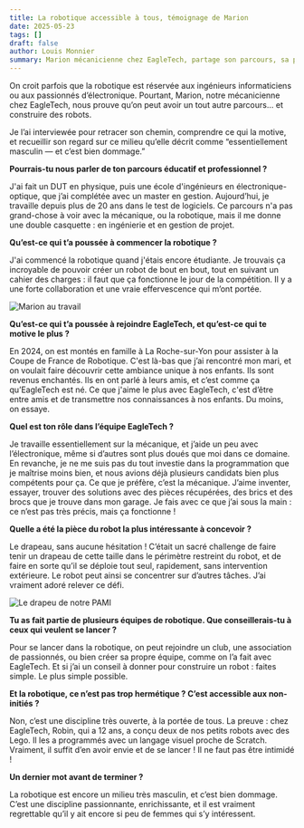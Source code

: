 ```yaml
---
title: La robotique accessible à tous, témoignage de Marion
date: 2025-05-23
tags: []
draft: false
author: Louis Monnier
summary: Marion mécanicienne chez EagleTech, partage son parcours, sa passion pour la mécanique, et son engagement dans une robotique accessible à tous. Elle revient sur son rôle dans l'équipe, les défis techniques rencontrés et sur l'importance d'encourager les femmes et les jeunes à se lancer.
---
```


On croit parfois que la robotique est réservée aux ingénieurs informaticiens ou aux passionnés d’électronique. Pourtant, Marion, notre mécanicienne chez EagleTech, nous prouve qu’on peut avoir un tout autre parcours… et construire des robots.

Je l’ai interviewée pour retracer son chemin, comprendre ce qui la motive, et recueillir son regard sur ce milieu qu’elle décrit comme “essentiellement masculin — et c’est bien dommage.”


**Pourrais-tu nous parler de ton parcours éducatif et professionnel ?**

J'ai fait un DUT en physique, puis une école d'ingénieurs en électronique-optique, que j’ai complétée avec un master en gestion. Aujourd’hui, je travaille depuis plus de 20 ans dans le test de logiciels. Ce parcours n'a pas grand-chose à voir avec la mécanique, ou la robotique, mais il me donne une double casquette : en ingénierie et en gestion de projet.

**Qu’est-ce qui t’a poussée à commencer la robotique ?**

J'ai commencé la robotique quand j'étais encore étudiante. Je trouvais ça incroyable de pouvoir créer un robot de bout en bout, tout en suivant un cahier des charges : il faut que ça fonctionne le jour de la compétition. Il y a une forte collaboration et une vraie effervescence qui m’ont portée.

![Marion au travail](/blog-images/20250523-interview-marion/marion-au-travail.png)

**Qu’est-ce qui t’a poussée à rejoindre EagleTech, et qu’est-ce qui te motive le plus ?**

En 2024, on est montés en famille à La Roche-sur-Yon pour assister à la Coupe de France de Robotique. C'est là-bas que j’ai rencontré mon mari, et on voulait faire découvrir cette ambiance unique à nos enfants. Ils sont revenus enchantés. Ils en ont parlé à leurs amis, et c’est comme ça qu’EagleTech est né.
Ce que j'aime le plus avec EagleTech, c'est d’être entre amis et de transmettre nos connaissances à nos enfants. Du moins, on essaye.

**Quel est ton rôle dans l’équipe EagleTech ?**

Je travaille essentiellement sur la mécanique, et j’aide un peu avec l’électronique, même si d’autres sont plus doués que moi dans ce domaine. En revanche, je ne me suis pas du tout investie dans la programmation que je maîtrise moins bien, et nous avions déjà plusieurs candidats bien plus compétents pour ça.
Ce que je préfère, c’est la mécanique. J’aime inventer, essayer, trouver des solutions avec des pièces récupérées, des brics et des brocs que je trouve dans mon garage. Je fais avec ce que j’ai sous la main : ce n’est pas très précis, mais ça fonctionne !

**Quelle a été la pièce du robot la plus intéressante à concevoir ?**

Le drapeau, sans aucune hésitation ! C’était un sacré challenge de faire tenir un drapeau de cette taille dans le périmètre restreint du robot, et de faire en sorte qu’il se déploie tout seul, rapidement, sans intervention extérieure. Le robot peut ainsi se concentrer sur d’autres tâches. J’ai vraiment adoré relever ce défi.



![Le drapeu de notre PAMI](/blog-images/20250523-interview-marion/drapeau-pami.png) 

**Tu as fait partie de plusieurs équipes de robotique. Que conseillerais-tu à ceux qui veulent se lancer ?**

Pour se lancer dans la robotique, on peut rejoindre un club, une association de passionnés, ou bien créer sa propre équipe, comme on l’a fait avec EagleTech. Et si j’ai un conseil à donner pour construire un robot : faites simple. Le plus simple possible.

**Et la robotique, ce n’est pas trop hermétique ? C’est accessible aux non-initiés ?**

Non, c’est une discipline très ouverte, à la portée de tous. La preuve : chez EagleTech, Robin, qui a 12 ans, a conçu deux de nos petits robots avec des Lego. Il les a programmés avec un langage visuel proche de Scratch. Vraiment, il suffit d’en avoir envie et de se lancer ! Il ne faut pas être intimidé !

**Un dernier mot avant de terminer ?**

La robotique est encore un milieu très masculin, et c’est bien dommage. C’est une discipline passionnante, enrichissante, et il est vraiment regrettable qu’il y ait encore si peu de femmes qui s’y intéressent.